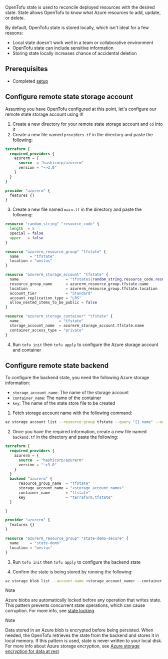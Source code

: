 OpenTofu state is used to reconcile deployed resources with the desired state. State allows OpenTofu to know what Azure resources to add, update, or delete.

By default, OpenTofu state is stored locally, which isn't ideal for a few reasons:

- Local state doesn't work well in a team or collaborative environment
- OpenTofu state can include sensitive information
- Storing state locally increases chance of accidental deletion

## Prerequisites

- Completed [setup](../setup/README.md)

## Configure remote state storage account

Assuming you have OpenTofu configured at this point, let's configure our remote state storage account using it!

1. Create a new directory for your remote state storage account and `cd` into it
2. Create a new file named `providers.tf` in the directory and paste the following:

```terraform
terraform {
  required_providers {
    azurerm = {
      source  = "hashicorp/azurerm"
      version = "~>3.0"
    }
  }
}

provider "azurerm" {
  features {}
}
```

3. Create a new file named `main.tf` in the directory and paste the following:

```terraform
resource "random_string" "resource_code" {
  length  = 5
  special = false
  upper   = false
}

resource "azurerm_resource_group" "tfstate" {
  name     = "tfstate"
  location = "westus"
}

resource "azurerm_storage_account" "tfstate" {
  name                     = "tfstate${random_string.resource_code.result}"
  resource_group_name      = azurerm_resource_group.tfstate.name
  location                 = azurerm_resource_group.tfstate.location
  account_tier             = "Standard"
  account_replication_type = "LRS"
  allow_nested_items_to_be_public = false
}

resource "azurerm_storage_container" "tfstate" {
  name                  = "tfstate"
  storage_account_name  = azurerm_storage_account.tfstate.name
  container_access_type = "private"
}
```

4. Run `tofu init` then `tofu apply` to configure the Azure storage account and container

## Configure remote state backend

To configure the backend state, you need the following Azure storage information:

- `storage_account_name`: The name of the storage account
- `container_name`: The name of the container
- `key`: The name of the state store file to be created

1. Fetch storage account name with the following command:

```bash
az storage account list --resource-group tfstate --query "[].name" --output tsv
```

2. Once you have the required information, create a new file named `backend.tf` in the directory and paste the following:

```terraform
terraform {
  required_providers {
    azurerm = {
      source  = "hashicorp/azurerm"
      version = "~>3.0"
    }
  }
  backend "azurerm" {
      resource_group_name  = "tfstate"
      storage_account_name = "<storage_account_name>"
      container_name       = "tfstate"
      key                  = "terraform.tfstate"
  }

}

provider "azurerm" {
  features {}
}

resource "azurerm_resource_group" "state-demo-secure" {
  name     = "state-demo"
  location = "westus"
}
```

3. Run `tofu init` then `tofu apply` to configure the backend state

4. Confirm the state is being stored by running the following:

```bash
az storage blob list --account-name <storage_account_name> --container-name tfstate
```

> [!NOTE]
> Azure blobs are automatically locked before any operation that writes state. This pattern prevents concurrent state operations, which can cause corruption. For more info, see [state locking](https://www.terraform.io/docs/state/locking.html)

> [!NOTE]
> Data stored in an Azure blob is encrypted before being persisted. When needed, the OpenTofu retrieves the state from the backend and stores it in local memory. If this pattern is used, state is never written to your local disk. For more info about Azure storage encryption, see [Azure storage encryption for data at rest](https://learn.microsoft.com/en-us/azure/storage/common/storage-service-encryption)
